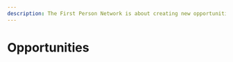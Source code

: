 ```yaml
---
description: The First Person Network is about creating new opportunities.
---
```


# Opportunities

